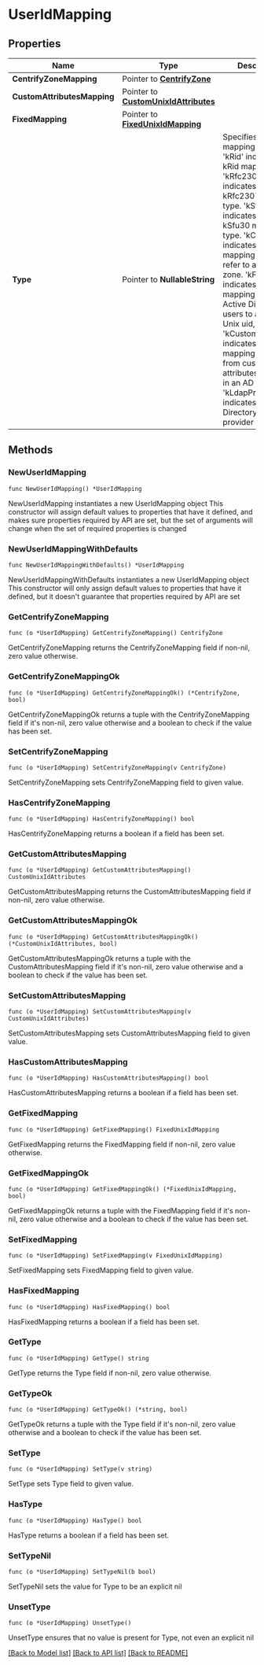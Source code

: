 # UserIdMapping

## Properties

Name | Type | Description | Notes
------------ | ------------- | ------------- | -------------
**CentrifyZoneMapping** | Pointer to [**CentrifyZone**](CentrifyZone.md) |  | [optional] 
**CustomAttributesMapping** | Pointer to [**CustomUnixIdAttributes**](CustomUnixIdAttributes.md) |  | [optional] 
**FixedMapping** | Pointer to [**FixedUnixIdMapping**](FixedUnixIdMapping.md) |  | [optional] 
**Type** | Pointer to **NullableString** | Specifies the mapping type used. &#39;kRid&#39; indicates the kRid mapping type. &#39;kRfc2307&#39; indicates the kRfc2307 mapping type. &#39;kSfu30&#39; indicates the kSfu30 mapping type. &#39;kCentrify&#39; indicates the mapping type to refer to a centrify zone. &#39;kFixed&#39; indicates the mapping from all Active Directory users to a fixed Unix uid, and gid. &#39;kCustomAttributes&#39; indicates the mapping to derive from custom attributes defined in an AD domain. &#39;kLdapProvider&#39; indicates the Active Directory to LDAP provider mapping. | [optional] 

## Methods

### NewUserIdMapping

`func NewUserIdMapping() *UserIdMapping`

NewUserIdMapping instantiates a new UserIdMapping object
This constructor will assign default values to properties that have it defined,
and makes sure properties required by API are set, but the set of arguments
will change when the set of required properties is changed

### NewUserIdMappingWithDefaults

`func NewUserIdMappingWithDefaults() *UserIdMapping`

NewUserIdMappingWithDefaults instantiates a new UserIdMapping object
This constructor will only assign default values to properties that have it defined,
but it doesn't guarantee that properties required by API are set

### GetCentrifyZoneMapping

`func (o *UserIdMapping) GetCentrifyZoneMapping() CentrifyZone`

GetCentrifyZoneMapping returns the CentrifyZoneMapping field if non-nil, zero value otherwise.

### GetCentrifyZoneMappingOk

`func (o *UserIdMapping) GetCentrifyZoneMappingOk() (*CentrifyZone, bool)`

GetCentrifyZoneMappingOk returns a tuple with the CentrifyZoneMapping field if it's non-nil, zero value otherwise
and a boolean to check if the value has been set.

### SetCentrifyZoneMapping

`func (o *UserIdMapping) SetCentrifyZoneMapping(v CentrifyZone)`

SetCentrifyZoneMapping sets CentrifyZoneMapping field to given value.

### HasCentrifyZoneMapping

`func (o *UserIdMapping) HasCentrifyZoneMapping() bool`

HasCentrifyZoneMapping returns a boolean if a field has been set.

### GetCustomAttributesMapping

`func (o *UserIdMapping) GetCustomAttributesMapping() CustomUnixIdAttributes`

GetCustomAttributesMapping returns the CustomAttributesMapping field if non-nil, zero value otherwise.

### GetCustomAttributesMappingOk

`func (o *UserIdMapping) GetCustomAttributesMappingOk() (*CustomUnixIdAttributes, bool)`

GetCustomAttributesMappingOk returns a tuple with the CustomAttributesMapping field if it's non-nil, zero value otherwise
and a boolean to check if the value has been set.

### SetCustomAttributesMapping

`func (o *UserIdMapping) SetCustomAttributesMapping(v CustomUnixIdAttributes)`

SetCustomAttributesMapping sets CustomAttributesMapping field to given value.

### HasCustomAttributesMapping

`func (o *UserIdMapping) HasCustomAttributesMapping() bool`

HasCustomAttributesMapping returns a boolean if a field has been set.

### GetFixedMapping

`func (o *UserIdMapping) GetFixedMapping() FixedUnixIdMapping`

GetFixedMapping returns the FixedMapping field if non-nil, zero value otherwise.

### GetFixedMappingOk

`func (o *UserIdMapping) GetFixedMappingOk() (*FixedUnixIdMapping, bool)`

GetFixedMappingOk returns a tuple with the FixedMapping field if it's non-nil, zero value otherwise
and a boolean to check if the value has been set.

### SetFixedMapping

`func (o *UserIdMapping) SetFixedMapping(v FixedUnixIdMapping)`

SetFixedMapping sets FixedMapping field to given value.

### HasFixedMapping

`func (o *UserIdMapping) HasFixedMapping() bool`

HasFixedMapping returns a boolean if a field has been set.

### GetType

`func (o *UserIdMapping) GetType() string`

GetType returns the Type field if non-nil, zero value otherwise.

### GetTypeOk

`func (o *UserIdMapping) GetTypeOk() (*string, bool)`

GetTypeOk returns a tuple with the Type field if it's non-nil, zero value otherwise
and a boolean to check if the value has been set.

### SetType

`func (o *UserIdMapping) SetType(v string)`

SetType sets Type field to given value.

### HasType

`func (o *UserIdMapping) HasType() bool`

HasType returns a boolean if a field has been set.

### SetTypeNil

`func (o *UserIdMapping) SetTypeNil(b bool)`

 SetTypeNil sets the value for Type to be an explicit nil

### UnsetType
`func (o *UserIdMapping) UnsetType()`

UnsetType ensures that no value is present for Type, not even an explicit nil

[[Back to Model list]](../README.md#documentation-for-models) [[Back to API list]](../README.md#documentation-for-api-endpoints) [[Back to README]](../README.md)


